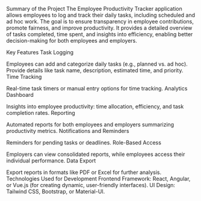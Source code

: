 
Summary of the Project
The Employee Productivity Tracker application allows employees to log and track their daily tasks, including scheduled and ad hoc work. The goal is to ensure transparency in employee contributions, promote fairness, and improve productivity. It provides a detailed overview of tasks completed, time spent, and insights into efficiency, enabling better decision-making for both employees and employers.

Key Features
Task Logging

Employees can add and categorize daily tasks (e.g., planned vs. ad hoc).
Provide details like task name, description, estimated time, and priority.
Time Tracking

Real-time task timers or manual entry options for time tracking.
Analytics Dashboard

Insights into employee productivity: time allocation, efficiency, and task completion rates.
Reporting

Automated reports for both employees and employers summarizing productivity metrics.
Notifications and Reminders

Reminders for pending tasks or deadlines.
Role-Based Access

Employers can view consolidated reports, while employees access their individual performance.
Data Export

Export reports in formats like PDF or Excel for further analysis.
Technologies Used for Development
Frontend
Framework: React, Angular, or Vue.js (for creating dynamic, user-friendly interfaces).
UI Design: Tailwind CSS, Bootstrap, or Material-UI.



